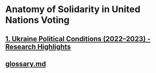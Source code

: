 # Anatomy of Solidarity in United Nations Voting
## [1. Ukraine Political Conditions (2022–2023) - Research Highlights](https://sobolsky.github.io/upc/)
## [glossary.md](https://sobolsky.github.io/un/glossary)
